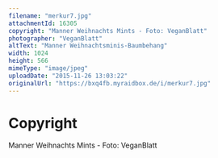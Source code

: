 ```yaml
---
filename: "merkur7.jpg"
attachmentId: 16305
copyright: "Manner Weihnachts Mints - Foto: VeganBlatt"
photographer: "VeganBlatt"
altText: "Manner Weihnachtsminis-Baumbehang"
width: 1024
height: 566
mimeType: "image/jpeg"
uploadDate: "2015-11-26 13:03:22"
originalUrl: "https://bxq4fb.myraidbox.de/i/merkur7.jpg"
---
```


# Copyright

Manner Weihnachts Mints - Foto: VeganBlatt
